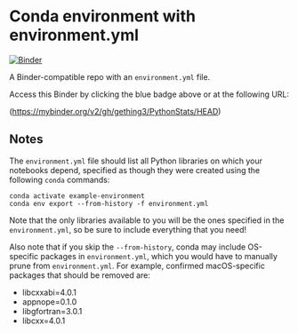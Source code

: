 # Conda environment with environment.yml

[![Binder](http://mybinder.org/badge_logo.svg)](https://mybinder.org/v2/gh/gething3/PythonStats/HEAD)


A Binder-compatible repo with an `environment.yml` file.

Access this Binder by clicking the blue badge above or at the following URL:

(https://mybinder.org/v2/gh/gething3/PythonStats/HEAD)

## Notes
The `environment.yml` file should list all Python libraries on which your notebooks
depend, specified as though they were created using the following `conda` commands:

```
conda activate example-environment
conda env export --from-history -f environment.yml
```

Note that the only libraries available to you will be the ones specified in
the `environment.yml`, so be sure to include everything that you need! 

Also note that if you skip the `--from-history`, conda may include OS-specific
packages in `environment.yml`, which you would have to manually prune from
`environment.yml`.  For example, confirmed macOS-specific packages that should
be removed are:

* libcxxabi=4.0.1
* appnope=0.1.0
* libgfortran=3.0.1
* libcxx=4.0.1
